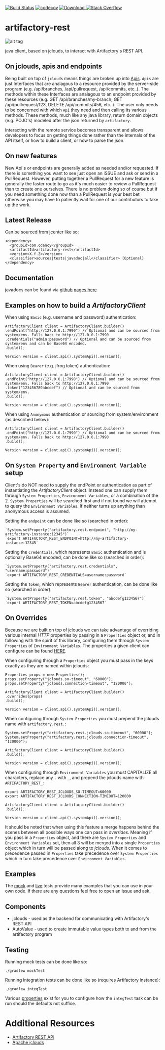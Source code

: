 
[![Build Status](https://travis-ci.org/cdancy/artifactory-rest.svg?branch=master)](https://travis-ci.org/cdancy/artifactory-rest)
[![codecov](https://codecov.io/gh/cdancy/artifactory-rest/branch/master/graph/badge.svg)](https://codecov.io/gh/cdancy/artifactory-rest)
[![Download](https://api.bintray.com/packages/cdancy/java-libraries/artifactory-rest/images/download.svg) ](https://bintray.com/cdancy/java-libraries/artifactory-rest/_latestVersion)
[![Stack Overflow](https://img.shields.io/badge/stack%20overflow-artifactory&#8211;rest-4183C4.svg)](https://stackoverflow.com/questions/tagged/artifactory+rest)

# artifactory-rest
![alt tag](http://maven.inria.fr/img/artifactory_logo_720.png)

java client, based on jclouds, to interact with Artifactory's REST API. 

## On jclouds, apis and endpoints
Being built on top of `jclouds` means things are broken up into [Apis](https://github.com/cdancy/artifactory-rest/tree/master/src/main/java/com/cdancy/artifactory/rest/features). 
`Apis` are just Interfaces that are analagous to a resource provided by the server-side program (e.g. /api/branches, /api/pullrequest, /api/commits, etc..). 
The methods within these Interfaces are analagous to an endpoint provided by these resources (e.g. GET /api/branches/my-branch, GET /api/pullrequest/123, DELETE /api/commits/456, etc..). 
The user only needs to be concerned with which `Api` they need and then calling its various methods. These methods, much like any java library, return domain objects 
(e.g. POJO's) modeled after the json returned by `artifactory`. 

Interacting with the remote service becomes transparent and allows developers to focus on getting
things done rather than the internals of the API itself, or how to build a client, or how to parse the json. 

## On new features

New Api's or endpoints are generally added as needed and/or requested. If there is something you want
to see just open an ISSUE and ask or send in a PullRequest. However, putting together a PullRequest
for a new feature is generally the faster route to go as it's much easier to review a PullRequest
than to create one ourselves. There is no problem doing so of course but if you need something done
now than a PullRequest is your best bet otherwise you may have to patiently wait for one of our
contributors to take up the work.

## Latest Release

Can be sourced from jcenter like so:

    <dependency>
      <groupId>com.cdancy</groupId>
      <artifactId>artifactory-rest</artifactId>
      <version>X.Y.Z</version>
      <classifier>sources|tests|javadoc|all</classifier> (Optional)
    </dependency>
	
## Documentation

javadocs can be found via [github pages here](http://cdancy.github.io/artifactory-rest/docs/javadoc/)

## Examples on how to build a _ArtifactoryClient_

When using `Basic` (e.g. username and password) authentication:

    ArtifactoryClient client = ArtifactoryClient.builder()
    .endPoint("http://127.0.0.1:7990") // Optional and can be sourced from system/env. Falls back to http://127.0.0.1:7990
    .credentials("admin:password") // Optional and can be sourced from system/env and can be Base64 encoded.
    .build();

    Version version = client.api().systemApi().version();

When using `Bearer` (e.g. jfrog token) authentication:

    ArtifactoryClient client = ArtifactoryClient.builder()
    .endPoint("http://127.0.0.1:7990") // Optional and can be sourced from system/env. Falls back to http://127.0.0.1:7990
    .token("123456789abcdef") // Optional and can be sourced from system/env.
    .build();

    Version version = client.api().systemApi().version();

When using `Anonymous` authentication or sourcing from system/environment (as described below):

    ArtifactoryClient client = ArtifactoryClient.builder()
    .endPoint("http://127.0.0.1:7990") // Optional and can be sourced from system/env. Falls back to http://127.0.0.1:7990
    .build();

    Version version = client.api().systemApi().version();

## On `System Property` and `Environment Variable` setup

Client's do NOT need to supply the endPoint or authentication as part of instantiating the
_ArtifactoryClient_ object. Instead one can supply them through `System Properties`, `Environment
Variables`, or a combination of the 2. `System Properties` will be searched first and if not
found we will attempt to query the `Environment Variables`. If neither turns up anything
than anonymous access is assumed.

Setting the `endpoint` can be done like so (searched in order):

    `System.setProperty("artifactory.rest.endpoint", "http://my-artifactory-instance:12345")`
    `export ARTIFACTORY_REST_ENDPOINT=http://my-artifactory-instance:12345`

Setting the `credentials`, which represents `Basic` authentication and is optionally Base64 encoded, can be done like so (searched in order):

    `System.setProperty("artifactory.rest.credentials", "username:password")`
    `export ARTIFACTORY_REST_CREDENTIALS=username:password`

Setting the `token`, which represents `Bearer` authentication, can be done like so (searched in order):

    `System.setProperty("artifactory.rest.token", "abcdefg1234567")`
    `export ARTIFACTORY_REST_TOKEN=abcdefg1234567`

## On Overrides

Because we are built on top of jclouds we can take advantage of overriding various internal _HTTP_ properties by
passing in a `Properties` object or, and in following with the spirit of this library, configuring them
through `System Properties` of `Environment Variables`. The properties a given client can configure can be
found [HERE](https://github.com/jclouds/jclouds/blob/master/core/src/main/java/org/jclouds/Constants.java).

When configuring through a `Properties` object you must pass in the keys exactly as they are named within jclouds:

    Properties props = new Properties();
    props.setProperty("jclouds.so-timeout", "60000");
    props.setProperty("jclouds.connection-timeout", "120000");

    ArtifactoryClient client = ArtifactoryClient.builder()
    .overrides(props)
    .build();

    Version version = client.api().systemApi().version();

When configuring through `System Properties` you must prepend the jclouds name with `artifactory.rest.`:

    System.setProperty("artifactory.rest.jclouds.so-timeout", "60000");
    System.setProperty("artifactory.rest.jclouds.connection-timeout", "120000");

    ArtifactoryClient client = ArtifactoryClient.builder()
    .build();

    Version version = client.api().systemApi().version();

When configuring through `Environment Variables` you must CAPITALIZE all characters,
replace any `.` with `_`, and prepend the jclouds name with `ARTIFACTORY_REST_`:

    export ARTIFACTORY_REST_JCLOUDS_SO-TIMEOUT=60000
    export ARTIFACTORY_REST_JCLOUDS_CONNECTION-TIMEOUT=120000

    ArtifactoryClient client = ArtifactoryClient.builder()
    .build();

    Version version = client.api().systemApi().version();

It should be noted that when using this feature a merge happens behind the scenes between all
possible ways one can pass in _overrides_. Meaning if you pass in a `Properties` object, and
there are `System Properties` and `Environment Variables` set, then all 3 will be merged into
a single `Properties` object which in turn will be passed along to _jclouds_. When it comes to 
precedence passed in `Properties` take precedence over `System Properties` which in turn 
take precedence over `Environment Variables`.

## Examples

The [mock](https://github.com/cdancy/artifactory-rest/tree/master/src/test/java/com/cdancy/artifactory/rest/features) and [live](https://github.com/cdancy/artifactory-rest/tree/master/src/test/java/com/cdancy/artifactory/rest/features) tests provide many examples
that you can use in your own code. If there are any questions feel free to open an issue and ask.

## Components

- jclouds \- used as the backend for communicating with Artifactory's REST API
- AutoValue \- used to create immutable value types both to and from the artifactory program
    
## Testing

Running mock tests can be done like so:

    ./gradlew mockTest
	
Running integration tests can be done like so (requires Artifactory instance):

    ./gradlew integTest

Various [properties](https://github.com/cdancy/artifactory-rest/tree/master/gradle.properties) exist for you to configure how the `integTest` task can be run should the defaults not suffice.
	
# Additional Resources

* [Artifactory REST API](https://www.jfrog.com/confluence/display/RTF/Artifactory+REST+API)
* [Apache jclouds](https://jclouds.apache.org/start/)
